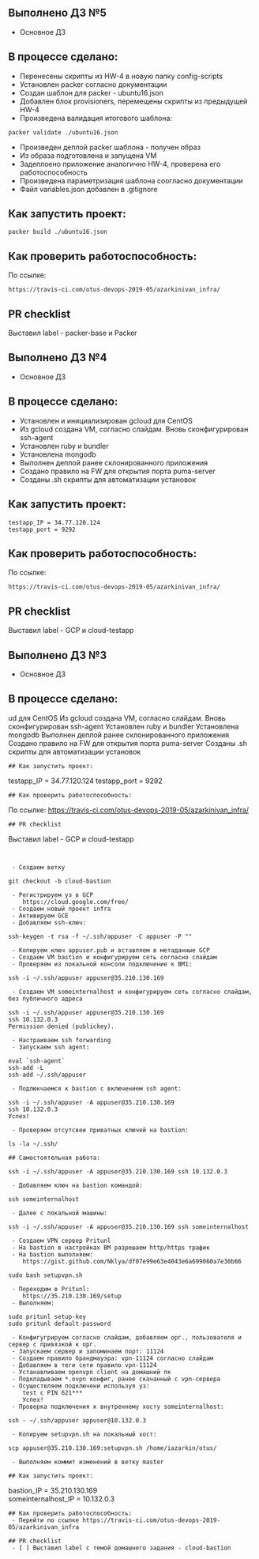 ## Выполнено ДЗ №5

 - Основное ДЗ

## В процессе сделано:

 - Перенесены скрипты из HW-4 в новую папку config-scripts
 - Установлен packer согласно документации
 - Создан шаблон для packer - ubuntu16.json
 - Добавлен блок provisioners, перемещены скрипты из предыдущей HW-4
 - Произведена валидация итогового шаблона:
```
packer validate ./ubuntu16.json
```
 - Произведен деплой packer шаблона - получен образ
 - Из образа подготовлена и запущена VM
 - Задеплоено приложение аналогично HW-4, проверена его работоспособность
 - Произведена параметризация шаблона соогласно документации
 - Файл variables.json добавлен в .gitignore

## Как запустить проект:
```
packer build ./ubuntu16.json
```
## Как проверить работоспособность:
По ссылке:
```
https://travis-ci.com/otus-devops-2019-05/azarkinivan_infra/
```
## PR checklist
Выставил label - packer-base и Packer

## Выполнено ДЗ №4

 - Основное ДЗ

## В процессе сделано:
 - Установлен и инициализирован gcloud для CentOS
 - Из gcloud создана VM, согласно слайдам. Вновь сконфигурирован ssh-agent
 - Установлен ruby и bundler
 - Установлена mongodb
 - Выполнен деплой ранее склонированного приложения
 - Создано правило на FW для открытия порта puma-server
 - Созданы .sh скрипты для автоматизации установок

## Как запустить проект:
```
testapp_IP = 34.77.120.124
testapp_port = 9292
```
## Как проверить работоспособность:
По ссылке:
```
https://travis-ci.com/otus-devops-2019-05/azarkinivan_infra/
```
## PR checklist
Выставил label - GCP и cloud-testapp

## Выполнено ДЗ №3

 - Основное ДЗ

## В процессе сделано:
ud для CentOS
Из gcloud создана VM, согласно слайдам. Вновь сконфигурирован ssh-agent
Установлен ruby и bundler
Установлена mongodb
Выполнен деплой ранее склонированного приложения
Создано правило на FW для открытия порта puma-server
Созданы .sh скрипты для автоматизации установок
```
## Как запустить проект:
```
testapp_IP = 34.77.120.124
testapp_port = 9292
```
## Как проверить работоспособность:
```
По ссылке: https://travis-ci.com/otus-devops-2019-05/azarkinivan_infra/
```
## PR checklist
```
Выставил label - GCP и cloud-testapp
```


 - Создаем ветку  
```
    git checkout -b cloud-bastion
```
 - Регистрируем уз в GCP  
    https://cloud.google.com/free/
 - Создаем новый проект infra
 - Активируем GCE
 - Добавляем ssh-ключ:  
```
    ssh-keygen -t rsa -f ~/.ssh/appuser -C appuser -P ""
```
 - Копируем ключ appuser.pub и вставляем в метаданные GCP
 - Создаем VM bastion и конфигурируем сеть согласно слайдам
 - Проверяем из локальной консоли подключение к ВМ1:  
```
    ssh -i ~/.ssh/appuser appuser@35.210.130.169
```
 - Создаем VM someinternalhost и конфигурируем сеть согласно слайдам, без публичного адреса  
```
    ssh -i ~/.ssh/appuser appuser@35.210.130.169  
    ssh 10.132.0.3  
    Permission denied (publickey).
```
 - Настраиваем ssh forwarding
 - Запускаем ssh agent:
```
    eval `ssh-agent`  
    ssh-add -L  
    ssh-add ~/.ssh/appuser
```
 - Подлюкчаемся к bastion с включением ssh agent:  
```
    ssh -i ~/.ssh/appuser -A appuser@35.210.130.169  
    ssh 10.132.0.3  
    Успех!
```
 - Проверяем отсутсвеи приватных ключей на bastion:  
```
    ls -la ~/.ssh/
```
## Самостоятельная работа:  
```
    ssh -i ~/.ssh/appuser -A appuser@35.210.130.169 ssh 10.132.0.3
```
 - Добавляем ключ на bastion командой:  
```
    ssh someinternalhost
```
 - Далее с локальной машины:  
```
    ssh -i ~/.ssh/appuser -A appuser@35.210.130.169 ssh someinternalhost
```
 - Создаем VPN сервер Pritunl
 - На bastion в настройках ВМ разрешаем http/https трафик
 - На bastion выполняем:  
    https://gist.github.com/Nklya/df07e99e63e4043e6a699060a7e30b66  
```
    sudo bash setupvpn.sh
```
 - Переходим в Pritunl:  
    https://35.210.130.169/setup
 - Выполняем:  
```
    sudo pritunl setup-key  
    sudo pritunl default-password
```
 - Конфигугрируем согласно слайдам, добавляем орг., пользователя и сервер с привязкой к орг.
 - Запускаем сервер и запоминаем порт: 11124
 - Создаем правило брандмауэра: vpn-11124 согласно слайдам
 - Добавляем в теги сети правило vpn-11124
 - Устанавливаем openvpn client на домашний пк
 - Подкладываем *.ovpn конфиг, ранее скачанный с vpn-сервера
 - Осуществляем подключени используя уз:  
    test с PIN 621***  
    Успех!
 - Проверка подключения к внутреннему хосту someinternalhost:  
```
    ssh - ~/.ssh/appuser appuser@10.132.0.3
```
 - Копируем setupvpn.sh на локальный хост:  
```
    scp appuser@35.210.130.169:setupvpn.sh /home/iazarkin/otus/
```
 - Выполняем коммит изменений в ветку master

## Как запустить проект:
```
bastion_IP = 35.210.130.169  
someinternalhost_IP = 10.132.0.3
```
## Как проверить работоспособность:
 - Перейти по ссылке https://travis-ci.com/otus-devops-2019-05/azarkinivan_infra

## PR checklist
 - [ ] Выставил label с темой домашнего задания - cloud-bastion
